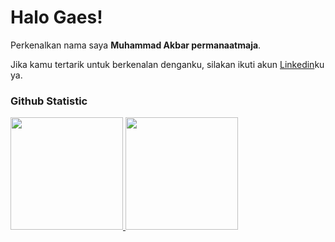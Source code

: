# Halo Gaes! 
 
Perkenalkan nama saya **Muhammad Akbar permanaatmaja**.<br>
 
 
Jika kamu tertarik untuk berkenalan denganku, silakan ikuti akun [Linkedin](https://www.linkedin.com/in/akbareup/)ku ya.
 
### Github Statistic
<p align="left">
<a href="https://github.com/penuliscode">
  <img height="180em" src="https://github-readme-stats-eight-theta.vercel.app/api?username=James1Aurora&show_icons=true&theme=algolia&include_all_commits=true&count_private=true"/>
  <img height="180em" src="https://github-readme-stats-eight-theta.vercel.app/api/top-langs/?username=James1Aurora&layout=compact&layout=compact&theme=algolia"/>
</a>
</p>
